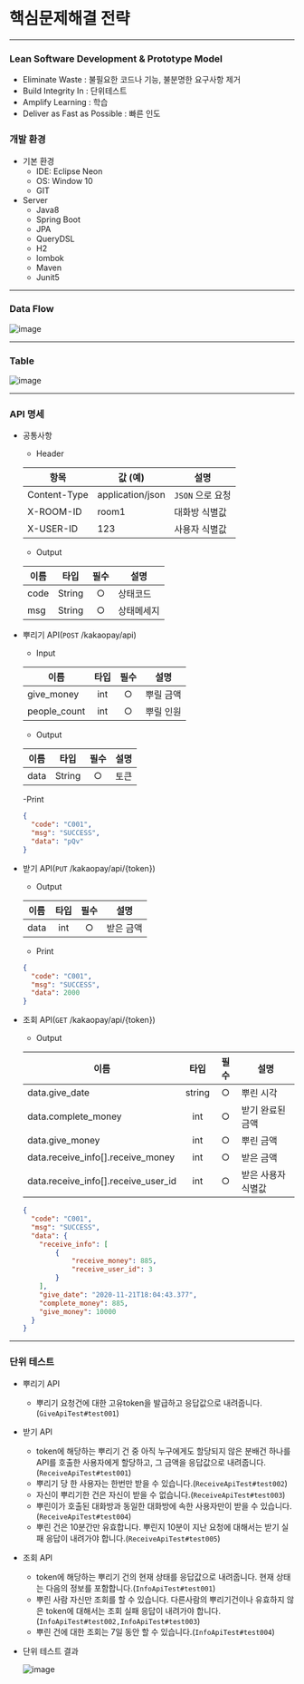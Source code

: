 # 핵심문제해결 전략

---

### Lean Software Development & Prototype Model

- Eliminate Waste : 불필요한 코드나 기능, 불분명한 요구사항 제거
- Build Integrity In : 단위테스트
- Amplify Learning : 학습
- Deliver as Fast as Possible : 빠른 인도

### 개발 환경
- 기본 환경
    - IDE: Eclipse Neon
    - OS: Window 10
    - GIT
- Server
    - Java8
    - Spring Boot
    - JPA
    - QueryDSL
    - H2
    - lombok
    - Maven
    - Junit5
---

### Data Flow

![image](https://user-images.githubusercontent.com/74831730/99898913-993eda00-2ce8-11eb-8ce2-67677e77a914.png)

---
### Table
![image](https://user-images.githubusercontent.com/74831730/99899895-eecab500-2cef-11eb-8b77-ef4f9dd54560.png)

---
### API 명세
- 공통사항
    - Header

    | 항목         | 값 (예)          | 설명            |
    | ------------ | ---------------- | --------------- |
    | Content-Type | application/json | `JSON` 으로 요청 |
    | X-ROOM-ID    | room1            | 대화방 식별값   |
    | X-USER-ID    | 123              | 사용자 식별값   |

     - Output
     
    | 이름       |  타입  | 필수 | 설명                                                         |
    | ---------- | :----: | :---: | ------------------------------------------------------------ |
    | code      | String |  ○   | 상태코드                                           |
    | msg      | String |  ○   | 상태메세지                                          |
    
- 뿌리기 API(`POST` /kakaopay/api)

    - Input

    | 이름       |  타입  | 필수 | 설명                                                         |
    | ---------- | :----: | :---: | ------------------------------------------------------------ |
    | give_money     | int |  ○   | 뿌릴 금액                                           |
    | people_count      | int  |  ○   | 뿌릴 인원                                           |
    
    - Output
    
    | 이름       |  타입  | 필수 | 설명                                                         |
    | ---------- | :----: | :---: | ------------------------------------------------------------ |
    | data      | String |  ○   | 토큰                                           |
   
    
    -Print
    ```json
    {
      "code": "C001",
      "msg": "SUCCESS",
      "data": "pQv"
    }
    ```
- 받기 API(`PUT` /kakaopay/api/{token})
   
    - Output
    
    | 이름       |  타입  | 필수 | 설명                                                         |
    | ---------- | :----: | :---: | ------------------------------------------------------------ |
    | data      | int |  ○   | 받은 금액                                           |
    
    - Print
    ```json
    {
      "code": "C001",
      "msg": "SUCCESS",
      "data": 2000
    }
    ```

- 조회 API(`GET` /kakaopay/api/{token})
   
    - Output
    
    | 이름 |  타입  | 필수 | 설명        |
    | ---- | :----: | :---: | ----------- |
    | data.give_date | string | ○ | 뿌린 시각 |
    | data.complete_money | int | ○ | 받기 완료된 금액 |
    | data.give_money | int | ○ | 뿌린 금액 |
    | data.receive_info[].receive_money | int | ○ | 받은 금액 |
    | data.receive_info[].receive_user_id | int | ○ | 받은 사용자 식별값 |

    ```json
    {
      "code": "C001",
      "msg": "SUCCESS",
      "data": {
        "receive_info": [
            {
                "receive_money": 885,
                "receive_user_id": 3
            }
        ],
        "give_date": "2020-11-21T18:04:43.377",
        "complete_money": 885,
        "give_money": 10000
      }
    }
    ```
---
### 단위 테스트
- 뿌리기 API
    - 뿌리기 요청건에 대한 고유token을 발급하고 응답값으로 내려줍니다.(`GiveApiTest#test001`)
    
- 받기 API
    - token에 해당하는 뿌리기 건 중 아직 누구에게도 할당되지 않은 분배건 하나를 API를 호출한 사용자에게 할당하고, 그 금액을 응답값으로 내려줍니다.(`ReceiveApiTest#test001`)
    - 뿌리기 당 한 사용자는 한번만 받을 수 있습니다.(`ReceiveApiTest#test002`)
    - 자신이 뿌리기한 건은 자신이 받을 수 없습니다.(`ReceiveApiTest#test003`)
    - 뿌린이가 호출된 대화방과 동일한 대화방에 속한 사용자만이 받을 수 있습니다.(`ReceiveApiTest#test004`)
    - 뿌린 건은 10분간만 유효합니다. 뿌린지 10분이 지난 요청에 대해서는 받기 실패 응답이 내려가야 합니다.(`ReceiveApiTest#test005`)
    
- 조회 API
    - token에 해당하는 뿌리기 건의 현재 상태를 응답값으로 내려줍니다. 현재 상태는 다음의 정보를 포함합니다.(`InfoApiTest#test001`)
    - 뿌린 사람 자신만 조회를 할 수 있습니다. 다른사람의 뿌리기건이나 유효하지 않은 token에 대해서는 조회 실패 응답이 내려가야 합니다.(`InfoApiTest#test002,InfoApiTest#test003`)
    - 뿌린 건에 대한 조회는 7일 동안 할 수 있습니다.(`InfoApiTest#test004`)
    
- 단위 테스트 결과

    ![image](https://user-images.githubusercontent.com/74831730/99899315-b7f2a000-2ceb-11eb-92a0-adc56c80e54e.png)
